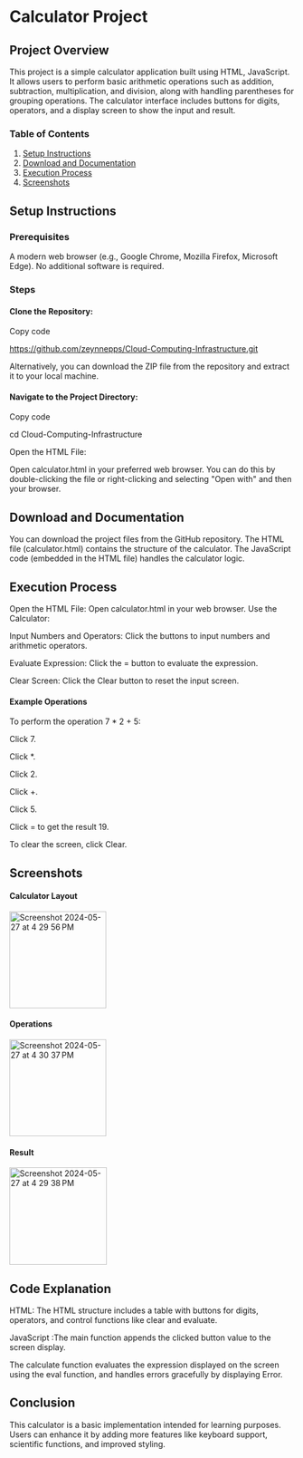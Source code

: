 # Calculator Project

## Project Overview

This project is a simple calculator application built using HTML, JavaScript. It allows users to perform basic arithmetic operations such as addition, subtraction, multiplication, and division, along with handling parentheses for grouping operations. The calculator interface includes buttons for digits, operators, and a display screen to show the input and result.

### Table of Contents
1. [Setup Instructions](#setup-instructions)
2. [Download and Documentation](#download-and-documentation)
3. [Execution Process](#execution-process)
4. [Screenshots](#screenshots)
   
## Setup Instructions
### Prerequisites
A modern web browser (e.g., Google Chrome, Mozilla Firefox, Microsoft Edge).
No additional software is required.
### Steps
#### Clone the Repository:
Copy code

https://github.com/zeynnepps/Cloud-Computing-Infrastructure.git

Alternatively, you can download the ZIP file from the repository and extract it to your local machine.

#### Navigate to the Project Directory:
Copy code

cd Cloud-Computing-Infrastructure

Open the HTML File:

Open calculator.html in your preferred web browser. You can do this by double-clicking the file or right-clicking and selecting "Open with" and then your browser.

## Download and Documentation
You can download the project files from the GitHub repository.
The HTML file (calculator.html) contains the structure of the calculator.
The JavaScript code (embedded in the HTML file) handles the calculator logic.

## Execution Process
Open the HTML File: Open calculator.html in your web browser.
Use the Calculator:

Input Numbers and Operators: Click the buttons to input numbers and arithmetic operators.

Evaluate Expression: Click the = button to evaluate the expression.

Clear Screen: Click the Clear button to reset the input screen.

#### Example Operations
To perform the operation 7 * 2 + 5:

Click 7.

Click *.

Click 2.

Click +.

Click 5.

Click = to get the result 19.

To clear the screen, click Clear.

## Screenshots

#### Calculator Layout

<img width="171" alt="Screenshot 2024-05-27 at 4 29 56 PM" src="https://github.com/zeynnepps/Cloud-Computing-Infrastructure/assets/49025266/366f5447-c12b-422e-8339-d70017c9655e">

#### Operations

<img width="171" alt="Screenshot 2024-05-27 at 4 30 37 PM" src="https://github.com/zeynnepps/Cloud-Computing-Infrastructure/assets/49025266/5ec6a8c7-b8f0-4968-874f-333047e806fa">

#### Result

<img width="172" alt="Screenshot 2024-05-27 at 4 29 38 PM" src="https://github.com/zeynnepps/Cloud-Computing-Infrastructure/assets/49025266/b473849c-68af-44d1-8d37-d998f2ef9433">

## Code Explanation
HTML: The HTML structure includes a table with buttons for digits, operators, and control functions like clear and evaluate.

JavaScript :The main function appends the clicked button value to the screen display.

The calculate function evaluates the expression displayed on the screen using the eval function, and handles errors gracefully by displaying Error.

## Conclusion

This calculator is a basic implementation intended for learning purposes. Users can enhance it by adding more features like keyboard support, scientific functions, and improved styling.
